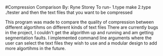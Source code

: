 #Compression Comparison
By: Ryne Storey
To run- 
1.type make
2.type ./tester and then the text files that you want to be compressed

This program was made to compare the quality of compression between different algortihms on different kinds of text files
There are currently bugs in the project, I couldn't get the algorithm up and running and am getting segmentation faults. I implemented command line arguments where the user can select the text files they wish to use and a modular design to add more algortihms in the future. 
